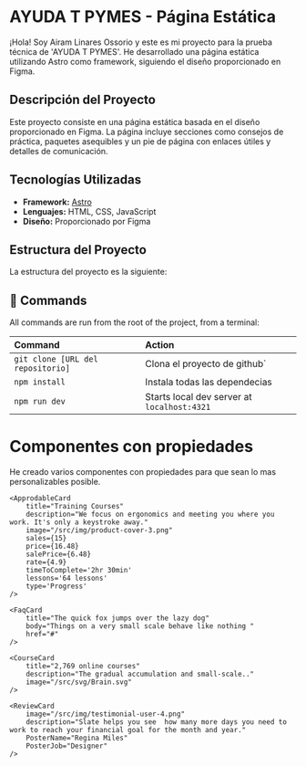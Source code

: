 # AYUDA T PYMES - Página Estática

¡Hola! Soy Airam Linares Ossorio y este es mi proyecto para la prueba técnica de 'AYUDA T PYMES'. He desarrollado una página estática utilizando Astro como framework, siguiendo el diseño proporcionado en Figma.

## Descripción del Proyecto

Este proyecto consiste en una página estática basada en el diseño proporcionado en Figma. La página incluye secciones como consejos de práctica, paquetes asequibles y un pie de página con enlaces útiles y detalles de comunicación.

## Tecnologías Utilizadas

- **Framework:** [Astro](https://astro.build/)
- **Lenguajes:** HTML, CSS, JavaScript
- **Diseño:** Proporcionado por Figma

## Estructura del Proyecto

La estructura del proyecto es la siguiente:

## 🧞 Commands

All commands are run from the root of the project, from a terminal:

| Command                          | Action                                           |
| :------------------------------- | :----------------------------------------------- |
| `git clone [URL del repositorio]`| Clona el proyecto de github`                     |
| `npm install`                    | Instala todas las dependecias                    |
| `npm run dev`                    | Starts local dev server at `localhost:4321`      |

# Componentes con propiedades

He creado varios componentes con propiedades para que sean lo mas personalizables posible.

```Astro
<ApprodableCard
    title="Training Courses"
    description="We focus on ergonomics and meeting you where you work. It's only a keystroke away."
    image="/src/img/product-cover-3.png"
    sales={15}
    price={16.48}
    salePrice={6.48}
    rate={4.9}
    timeToComplete='2hr 30min'
    lessons='64 lessons'
    type='Progress'
/>

<FaqCard
    title="The quick fox jumps over the lazy dog"
    body="Things on a very small scale behave like nothing "
    href="#"
/>

<CourseCard
    title="2,769 online courses"
    description="The gradual accumulation and small-scale.."
    image="/src/svg/Brain.svg"
/>

<ReviewCard
    image="/src/img/testimonial-user-4.png"
    description="Slate helps you see  how many more days you need to work to reach your financial goal for the month and year."
    PosterName="Regina Miles"
    PosterJob="Designer"
/>
```
